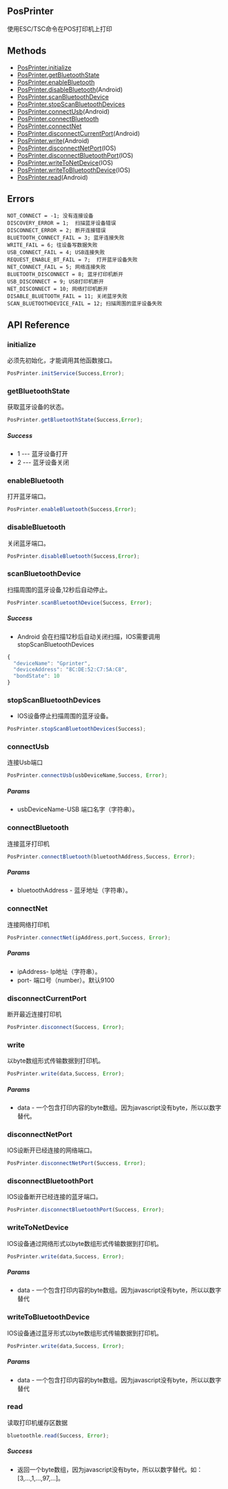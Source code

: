 ## PosPrinter ##
   使用ESC/TSC命令在POS打印机上打印

## Methods ##
* [PosPrinter.initialize](#initialize)
* [PosPrinter.getBluetoothState](#getbluetoothstate)
* [PosPrinter.enableBluetooth](#enablebluetooth(Android))
* [PosPrinter.disableBluetooth](#disablebluetooth)(Android)
* [PosPrinter.scanBluetoothDevice](#scanbluetoothdevice)
* [PosPrinter.stopScanBluetoothDevices](#stopscanbluetoothdevices)
* [PosPrinter.connectUsb](#connectusb)(Android)
* [PosPrinter.connectBluetooth](#connectbluetooth)
* [PosPrinter.connectNet](#connectnet)
* [PosPrinter.disconnectCurrentPort](#disconnectcurrentport)(Android)
* [PosPrinter.write](#write)(Android)
* [PosPrinter.disconnectNetPort](#disconnectnetport)(IOS)
* [PosPrinter.disconnectBluetoothPort](#disconnectbluetoothport)(IOS)
* [PosPrinter.writeToNetDevice](#writetonetdevice)(IOS)
* [PosPrinter.writeToBluetoothDevice](#writetobluetoothdevice)(IOS)
* [PosPrinter.read](#read)(Android)

## Errors ##
    NOT_CONNECT = -1; 没有连接设备
    DISCOVERY_ERROR = 1;  扫描蓝牙设备错误
    DISCONNECT_ERROR = 2; 断开连接错误
    BLUETOOTH_CONNECT_FAIL = 3; 蓝牙连接失败
    WRITE_FAIL = 6; 往设备写数据失败
    USB_CONNECT_FAIL = 4; USB连接失败
    REQUEST_ENABLE_BT_FAIL = 7;  打开蓝牙设备失败
    NET_CONNECT_FAIL = 5; 网络连接失败
    BLUETOOTH_DISCONNECT = 8; 蓝牙打印机断开
    USB_DISCONNECT = 9; USB打印机断开
    NET_DISCONNECT = 10; 网络打印机断开
    DISABLE_BLUETOOTH_FAIL = 11; 关闭蓝牙失败
    SCAN_BLUETOOTHDEVICE_FAIL = 12; 扫描周围的蓝牙设备失败

## API Reference ##

### initialize ###
必须先初始化，才能调用其他函数接口。

```javascript
PosPrinter.initService(Success,Error);
```
### getBluetoothState ###
获取蓝牙设备的状态。

```javascript
PosPrinter.getBluetoothState(Success,Error);
```
##### Success #####
*  1 --- 蓝牙设备打开
*  2 --- 蓝牙设备关闭

### enableBluetooth ###
打开蓝牙端口。

```javascript
PosPrinter.enableBluetooth(Success,Error);
```
### disableBluetooth ###
关闭蓝牙端口。

```javascript
PosPrinter.disableBluetooth(Success,Error);
```

### scanBluetoothDevice ###
扫描周围的蓝牙设备,12秒后自动停止。

```javascript
PosPrinter.scanBluetoothDevice(Success, Error);
```

##### Success #####
* Android 会在扫描12秒后自动关闭扫描，IOS需要调用stopScanBluetoothDevices

```javascript
{
  "deviceName": "Gprinter",
  "deviceAddress": "8C:DE:52:C7:5A:C8",
  "bondState": 10
}
```

### stopScanBluetoothDevices ###
* IOS设备停止扫描周围的蓝牙设备。

```javascript
PosPrinter.stopScanBluetoothDevices(Success);
```

### connectUsb ###
连接Usb端口

```javascript
PosPrinter.connectUsb(usbDeviceName,Success, Error);
```

##### Params #####
* usbDeviceName-USB 端口名字（字符串）。

### connectBluetooth ###
连接蓝牙打印机

```javascript
PosPrinter.connectBluetooth(bluetoothAddress,Success, Error);
```
##### Params #####
* bluetoothAddress - 蓝牙地址（字符串）。

### connectNet ###
连接网络打印机
```javascript
PosPrinter.connectNet(ipAddress,port,Success, Error);
```
##### Params #####
* ipAddress- Ip地址（字符串）。
* port- 端口号（number）。默认9100


### disconnectCurrentPort ###
断开最近连接打印机

```javascript
PosPrinter.disconnect(Success, Error);
```

### write ###
以byte数组形式传输数据到打印机。

```javascript
PosPrinter.write(data,Success, Error);
```
##### Params #####
* data - 一个包含打印内容的byte数组。因为javascript没有byte，所以以数字替代。

### disconnectNetPort ###
IOS设断开已经连接的网络端口。

```javascript
PosPrinter.disconnectNetPort(Success, Error);
```

### disconnectBluetoothPort ###
IOS设备断开已经连接的蓝牙端口。

```javascript
PosPrinter.disconnectBluetoothPort(Success, Error);
```


### writeToNetDevice ###
IOS设备通过网络形式以byte数组形式传输数据到打印机。

```javascript
PosPrinter.write(data,Success, Error);
```
##### Params #####
* data - 一个包含打印内容的byte数组。因为javascript没有byte，所以以数字替代

### writeToBluetoothDevice ###
IOS设备通过蓝牙形式以byte数组形式传输数据到打印机。

```javascript
PosPrinter.write(data,Success, Error);
```
##### Params #####
* data - 一个包含打印内容的byte数组。因为javascript没有byte，所以以数字替代

### read ###
读取打印机缓存区数据

```javascript
bluetoothle.read(Success, Error);
```

##### Success #####
* 返回一个byte数组，因为javascript没有byte，所以以数字替代。如：[3,...,1,...,97,...]。 
